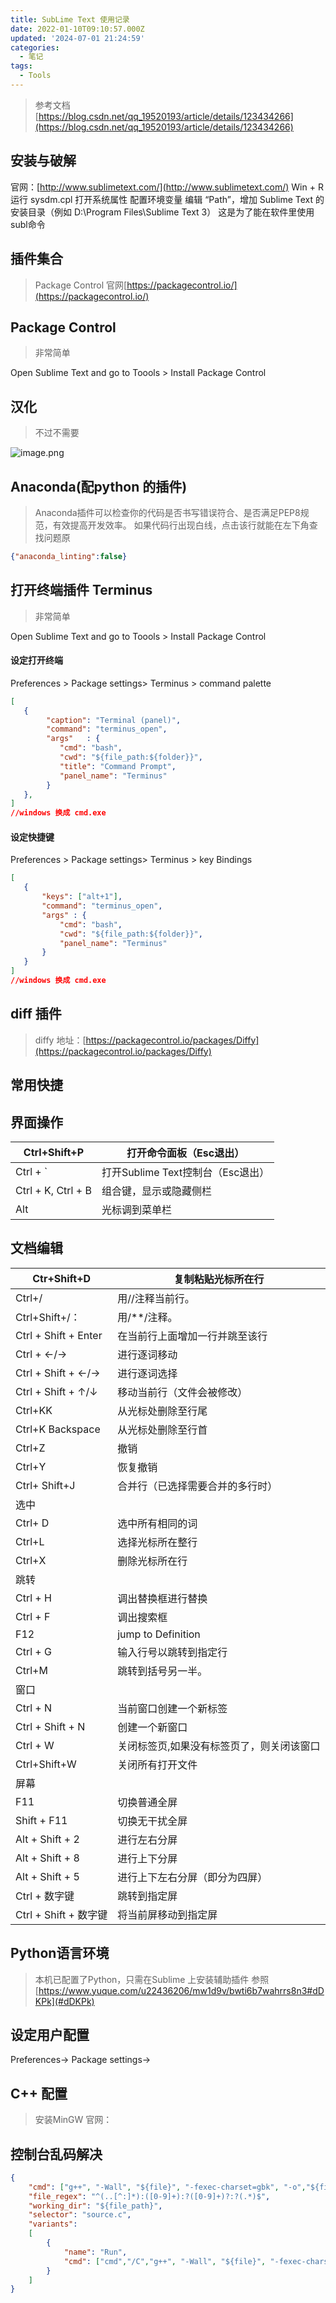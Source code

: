 ```yaml
---
title: SubLime Text 使用记录
date: 2022-01-10T09:10:57.000Z
updated: '2024-07-01 21:24:59'
categories:
  - 笔记
tags:
  - Tools
---
```

> 参考文档[https://blog.csdn.net/qq_19520193/article/details/123434266](https://blog.csdn.net/qq_19520193/article/details/123434266)


## 安装与破解
官网：[http://www.sublimetext.com/](http://www.sublimetext.com/)
Win + R 运行 sysdm.cpl  打开系统属性 配置环境变量
编辑 “Path”，增加 Sublime Text 的安装目录（例如 D:\Program Files\Sublime Text 3）
这是为了能在软件里使用 subl命令

## 插件集合
> Package Control 官网[https://packagecontrol.io/](https://packagecontrol.io/)


## Package Control
> 非常简单

Open Sublime Text and go to Toools > Install Package Control 

## 汉化
> 不过不需要

![image.png](/images/56892bf04c2b2bc00e9d27667f4e0602.png)

## Anaconda(配python 的插件)
> Anaconda插件可以检查你的代码是否书写错误符合、是否满足PEP8规范，有效提高开发效率。
如果代码行出现白线，点击该行就能在左下角查找问题原

```json
{"anaconda_linting":false}
```

## 打开终端插件 Terminus
> 非常简单

Open Sublime Text and go to Toools > Install Package Control 

#### 设定打开终端
Preferences > Package settings> Terminus > command palette
```json
[
   {
        "caption": "Terminal (panel)",
        "command": "terminus_open",
        "args"   : {
           "cmd": "bash",
           "cwd": "${file_path:${folder}}",
           "title": "Command Prompt",
           "panel_name": "Terminus"
        }
   },
]
//windows 换成 cmd.exe
```

#### 设定快捷键
Preferences >  Package settings> Terminus > key Bindings
```json
[
   {
       "keys": ["alt+1"],
       "command": "terminus_open",
       "args" : {
           "cmd": "bash",
           "cwd": "${file_path:${folder}}",
           "panel_name": "Terminus"
       }
   }
]
//windows 换成 cmd.exe
```

## diff 插件
> diffy
> 地址：[https://packagecontrol.io/packages/Diffy](https://packagecontrol.io/packages/Diffy)


## 常用快捷

## 界面操作
| Ctrl+Shift+P  | 打开命令面板（Esc退出） |
| --- | --- |
| Ctrl + `  | 打开Sublime Text控制台（Esc退出） |
| Ctrl + K, Ctrl + B | 组合键，显示或隐藏侧栏 |
| Alt | 光标调到菜单栏 |


## 文档编辑
| Ctr+Shift+D | 复制粘贴光标所在行 |
| --- | --- |
| Ctrl+/ | 用//注释当前行。 |
| Ctrl+Shift+/： | 用/**/注释。 |
| Ctrl + Shift + Enter |  在当前行上面增加一行并跳至该行 |
| Ctrl + ←/→ | 进行逐词移动 |
| Ctrl + Shift + ←/→ | 进行逐词选择 |
| Ctrl + Shift + ↑/↓ |  移动当前行（文件会被修改） |
| Ctrl+KK  | 从光标处删除至行尾 |
| Ctrl+K Backspace | 从光标处删除至行首 |
| Ctrl+Z | 撤销 |
| Ctrl+Y | 恢复撤销 |
| Ctrl+ Shift+J | 合并行（已选择需要合并的多行时） |
| 选中 |  |
| Ctrl+ D | 选中所有相同的词 |
| Ctrl+L | 选择光标所在整行 |
| Ctrl+X | 删除光标所在行 |
| 跳转 |  |
| Ctrl + H | 调出替换框进行替换 |
| Ctrl + F |  调出搜索框 |
| F12 | jump to Definition |
| Ctrl + G | 输入行号以跳转到指定行 |
| Ctrl+M | 跳转到括号另一半。 |
| 窗口 |  |
| Ctrl + N | 当前窗口创建一个新标签 |
| Ctrl + Shift + N |  创建一个新窗口 |
| Ctrl + W | 关闭标签页,如果没有标签页了，则关闭该窗口 |
| Ctrl+Shift+W | 关闭所有打开文件 |
| 屏幕 |  |
| F11 | 切换普通全屏 |
| Shift + F11 | 切换无干扰全屏 |
| Alt + Shift + 2 | 进行左右分屏 |
| Alt + Shift + 8 | 进行上下分屏 |
| Alt + Shift + 5 | 进行上下左右分屏（即分为四屏） |
| Ctrl + 数字键 |  跳转到指定屏 |
| Ctrl + Shift + 数字键 | 将当前屏移动到指定屏 |


## Python语言环境
> 本机已配置了Python，只需在Sublime 上安装辅助插件
> 参照[https://www.yuque.com/u22436206/mw1d9v/bwti6b7wahrrs8n3#dDKPk](#dDKPk)


## 设定用户配置
Preferences-> Package settings-> 

## C++ 配置
> 安装MinGW 官网：


## 控制台乱码解决
```json
{
    "cmd": ["g++", "-Wall", "${file}", "-fexec-charset=gbk", "-o","${file_path}/${file_base_name}"],
    "file_regex": "^(..[^:]*):([0-9]+):?([0-9]+)?:?(.*)$",
    "working_dir": "${file_path}",
    "selector": "source.c",
    "variants":
    [
        {
            "name": "Run",
            "cmd": ["cmd","/C","g++", "-Wall", "${file}", "-fexec-charset=gbk", "-o","${file_path}/${file_base_name}", "&&","start","cmd","/c", "${file_path}/${file_base_name} & pause"]
        }
    ]
}
```



